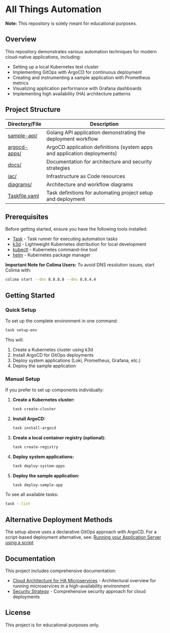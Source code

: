 # All Things Automation

**Note:** This repository is solely meant for educational purposes.

## Overview

This repository demonstrates various automation techniques for modern cloud-native applications, including:

* Setting up a local Kubernetes test cluster
* Implementing GitOps with ArgoCD for continuous deployment
* Creating and instrumenting a sample application with Prometheus metrics
* Visualizing application performance with Grafana dashboards
* Implementing high availability (HA) architecture patterns

## Project Structure

| Directory/File | Description |
|----------------|-------------|
| [sample-api/](./sample-api/) | Golang API application demonstrating the deployment workflow |
| [argocd-apps/](./argocd-apps/) | ArgoCD application definitions (system apps and application deployments) |
| [docs/](./docs/) | Documentation for architecture and security strategies |
| [iac/](./iac/) | Infrastructure as Code resources |
| [diagrams/](./diagrams/) | Architecture and workflow diagrams |
| [Taskfile.yaml](./Taskfile.yaml) | Task definitions for automating project setup and deployment |

## Prerequisites

Before getting started, ensure you have the following tools installed:

* [Task](https://taskfile.dev/installation/) - Task runner for executing automation tasks
* [k3d](https://k3d.io/) - Lightweight Kubernetes distribution for local development
* [kubectl](https://kubernetes.io/docs/tasks/tools/) - Kubernetes command-line tool
* [helm](https://helm.sh/docs/intro/install/) - Kubernetes package manager

**Important Note for Colima Users:** To avoid DNS resolution issues, start Colima with:

```bash
colima start --dns 8.8.8.8 --dns 8.8.4.4
```

## Getting Started

### Quick Setup

To set up the complete environment in one command:

```bash
task setup-env
```

This will:
1. Create a Kubernetes cluster using k3d
2. Install ArgoCD for GitOps deployments
3. Deploy system applications (Loki, Prometheus, Grafana, etc.)
4. Deploy the sample application

### Manual Setup

If you prefer to set up components individually:

1. **Create a Kubernetes cluster:**
   ```bash
   task create-cluster
   ```

2. **Install ArgoCD:**
   ```bash
   task install-argocd
   ```

3. **Create a local container registry (optional):**
   ```bash
   task create-registry
   ```

4. **Deploy system applications:**
   ```bash
   task deploy-system-apps
   ```

5. **Deploy the sample application:**
   ```bash
   task deploy-sample-app
   ```

To see all available tasks:

```bash
task --list
```

## Alternative Deployment Methods

The setup above uses a declarative GitOps approach with ArgoCD. For a script-based deployment alternative, see:
[Running your Application Server using a script](./sample-api/scripting/)

## Documentation

This project includes comprehensive documentation:

* [Cloud Architecture for HA Microservices](./docs/cloud-architecture.md) - Architectural overview for running microservices in a high-availability environment
* [Security Strategy](./docs/security-strategy.md) - Comprehensive security approach for cloud deployments


## License

This project is for educational purposes only.

